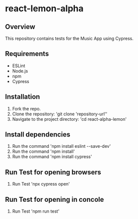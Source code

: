 # react-lemon-alpha
## Overview
This repository contains tests for the Music App using Cypress.

## Requirements
- ESLint
- Node.js
- npm
- Сypress

## Installation
1. Fork the repo.
1. Clone the repository: 'git clone 'repository-url''
1. Navigate to the project directory: 'cd react-alpha-lemon'

## Install dependencies 
1. Run the command 'npm install eslint --save-dev'
1. Run the command 'npm install'
1. Run the command 'npm install cypress'
## Run Test for opening browsers
1. Run Test 'npx cypress open'
## Run Test for opening in concole
1. Run Test 'npm run test'
